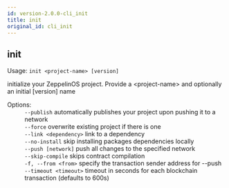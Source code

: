 ```yaml
---
id: version-2.0.0-cli_init
title: init
original_id: cli_init
---
```


<div class="cli-command"><h2 class="cli-title">init</h2><p class="cli-usage">Usage: <code>init &lt;project-name&gt; [version]</code></p><p>initialize your ZeppelinOS project. Provide a &lt;project-name&gt; and optionally an initial [version] name<br/></p><dl><dt><span>Options:</span></dt><dd><div><code>--publish</code> automatically publishes your project upon pushing it to a network</div><div><code>--force</code> overwrite existing project if there is one</div><div><code>--link &lt;dependency&gt;</code> link to a dependency</div><div><code>--no-install</code> skip installing packages dependencies locally</div><div><code>--push [network]</code> push all changes to the specified network</div><div><code>--skip-compile</code> skips contract compilation</div><div><code>-f, --from &lt;from&gt;</code> specify the transaction sender address for --push</div><div><code>--timeout &lt;timeout&gt;</code> timeout in seconds for each blockchain transaction (defaults to 600s)</div></dd></dl></div>
